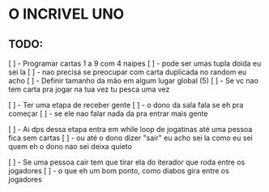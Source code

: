 # O INCRIVEL UNO

## TODO:

[ ] - Programar cartas 1 a 9 com 4 naipes
    [ ] - pode ser umas tupla doida eu sei la
    [ ] - nao precisa se preocupar com carta duplicada no random eu acho
    [ ] - Definir tamanho da mão em algum lugar global (5)
    [ ] - Se vc nao tem carta pra jogar na tua vez tu pesca uma vez

[ ] - Ter uma etapa de receber gente
    [ ] - o dono da sala fala se eh pra começar
    [ ] - se ele nao falar nada da pra entrar mais gente

[ ] - Ai dps dessa etapa entra em while loop de jogatinas até uma pessoa fica sem cartas
    [ ] - ou até o dono dizer "sair" eu acho sei la como eu sei quem eh o dono nao sei deixa quieto

[ ] - Se uma pessoa cair tem que tirar ela do iterador que roda entre os jogadores
    [ ] - o que eh um bom ponto, como diabos gira entre os jogadores


